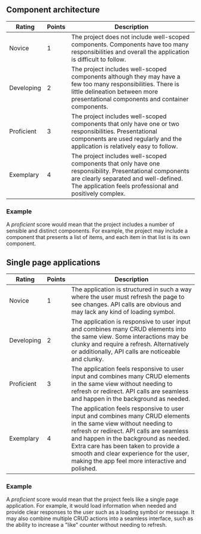## Component architecture

| Rating     | Points | Description                                                                                                                                                                                                 |
| ---------- | ------ | ----------------------------------------------------------------------------------------------------------------------------------------------------------------------------------------------------------- |
| Novice     | 1      | The project does not include well-scoped components. Components have too many responsibilities and overall the application is difficult to follow.                                                          |
| Developing | 2      | The project includes well-scoped components although they may have a few too many responsibilities. There is little delineation between more presentational components and container components.            |
| Proficient | 3      | The project includes well-scoped components that only have one or two responsibilities. Presentational components are used regularly and the application is relatively easy to follow.                      |
| Exemplary  | 4      | The project includes well-scoped components that only have one responsibility. Presentational components are clearly separated and well-defined. The application feels professional and positively complex. |

### Example

A _proficient_ score would mean that the project includes a number of sensible and distinct components. For example, the project may include a component that presents a list of items, and each item in that list is its own component.

## Single page applications

| Rating     | Points | Description                                                                                                                                                                                                                                                                                                                                |
| ---------- | ------ | ------------------------------------------------------------------------------------------------------------------------------------------------------------------------------------------------------------------------------------------------------------------------------------------------------------------------------------------ |
| Novice     | 1      | The application is structured in such a way where the user must refresh the page to see changes. API calls are obvious and may lack any kind of loading symbol.                                                                                                                                                                            |
| Developing | 2      | The application is responsive to user input and combines many CRUD elements into the same view. Some interactions may be clunky and require a refresh. Alternatively or additionally, API calls are noticeable and clunky.                                                                                                                 |
| Proficient | 3      | The application feels responsive to user input and combines many CRUD elements in the same view without needing to refresh or redirect. API calls are seamless and happen in the background as needed.                                                                                                                                     |
| Exemplary  | 4      | The application feels responsive to user input and combines many CRUD elements in the same view without needing to refresh or redirect. API calls are seamless and happen in the background as needed. Extra care has been taken to provide a smooth and clear experience for the user, making the app feel more interactive and polished. |

### Example

A _proficient_ score would mean that the project feels like a single page application. For example, it would load information when needed and provide clear responses to the user such as a loading symbol or message. It may also combine multiple CRUD actions into a seamless interface, such as the ability to increase a "like" counter without needing to refresh.
